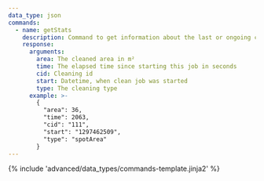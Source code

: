 ```yaml
---
data_type: json
commands:
  - name: getStats
    description: Command to get information about the last or ongoing cleaning job.
    response:
      arguments:
        area: The cleaned area in m²
        time: The elapsed time since starting this job in seconds
        cid: Cleaning id
        start: Datetime, when clean job was started
        type: The cleaning type
      example: >-
        {
          "area": 36,
          "time": 2063,
          "cid": "111",
          "start": "1297462509",
          "type": "spotArea"
        }
---
```


{% include 'advanced/data_types/commands-template.jinja2' %}
